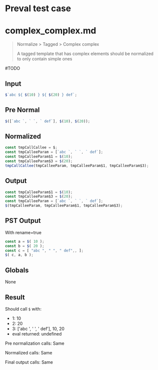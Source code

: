 # Preval test case

# complex_complex.md

> Normalize > Tagged > Complex complex
>
> A tagged template that has complex elements should be normalized to only contain simple ones

#TODO

## Input

`````js filename=intro
$`abc ${ $(10) } ${ $(20) } def`;
`````

## Pre Normal

`````js filename=intro
$([`abc `, ` `, ` def`], $(10), $(20));
`````

## Normalized

`````js filename=intro
const tmpCallCallee = $;
const tmpCalleeParam = [`abc `, ` `, ` def`];
const tmpCalleeParam$1 = $(10);
const tmpCalleeParam$3 = $(20);
tmpCallCallee(tmpCalleeParam, tmpCalleeParam$1, tmpCalleeParam$3);
`````

## Output

`````js filename=intro
const tmpCalleeParam$1 = $(10);
const tmpCalleeParam$3 = $(20);
const tmpCalleeParam = [`abc `, ` `, ` def`];
$(tmpCalleeParam, tmpCalleeParam$1, tmpCalleeParam$3);
`````

## PST Output

With rename=true

`````js filename=intro
const a = $( 10 );
const b = $( 20 );
const c = [ "abc ", " ", " def",, ];
$( c, a, b );
`````

## Globals

None

## Result

Should call `$` with:
 - 1: 10
 - 2: 20
 - 3: ['abc ', ' ', ' def'], 10, 20
 - eval returned: undefined

Pre normalization calls: Same

Normalized calls: Same

Final output calls: Same

